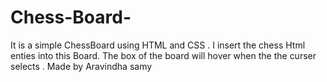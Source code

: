 # Chess-Board-
 It is a simple ChessBoard using HTML and CSS . I insert the chess Html enties into this Board. The box of the board will hover when the the curser selects .
 Made by Aravindha samy
 
